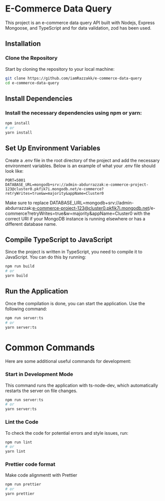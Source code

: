# E-Commerce Data Query

This project is an e-commerce data query API built with Nodejs, Express Mongoose, and TypeScript and for data validation, zod has been used.

## Installation

### Clone the Repository

Start by cloning the repository to your local machine:

```bash
git clone https://github.com/iamRazzakk/e-commerce-data-query
cd e-commerce-data-query
```

## Install Dependencies

### Install the necessary dependencies using npm or yarn:

```bash
npm install
# or
yarn install
```

## Set Up Environment Variables

Create a .env file in the root directory of the project and add the necessary environment variables. Below is an example of what your .env file should look like:

```plaintext
PORT=5001
DATABASE_URL=mongodb+srv://admin-abdurrazzak:e-commerce-project-123@cluster0.pkfik7i.mongodb.net/e-commerce?retryWrites=true&w=majority&appName=Cluster0

```

Make sure to replace DATABASE_URL=mongodb+srv://admin-abdurrazzak:e-commerce-project-123@cluster0.pkfik7i.mongodb.net/e-commerce?retryWrites=true&w=majority&appName=Cluster0 with the correct URI if your MongoDB instance is running elsewhere or has a different database name.

## Compile TypeScript to JavaScript

Since the project is written in TypeScript, you need to compile it to JavaScript. You can do this by running:

```bash
npm run build
# or
yarn build
```

## Run the Application

Once the compilation is done, you can start the application. Use the following command:

```bash
npm run server:ts
# or
yarn server:ts
```

# Common Commands

Here are some additional useful commands for development:

### Start in Development Mode

This command runs the application with ts-node-dev, which automatically restarts the server on file changes.

```bash
npm run server:ts
# or
yarn server:ts
```

### Lint the Code

To check the code for potential errors and style issues, run:

```bash
npm run lint
# or
yarn lint
```

### Prettier code format

Make code alignmentt with Prettier

```bash
npm run prettier
# or
yarn prettier
```
